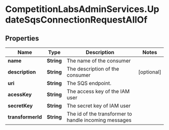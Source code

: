 # CompetitionLabsAdminServices.UpdateSqsConnectionRequestAllOf

## Properties

Name | Type | Description | Notes
------------ | ------------- | ------------- | -------------
**name** | **String** | The name of the consumer | 
**description** | **String** | The description of the consumer | [optional] 
**uri** | **String** | The SQS endpoint. | 
**acessKey** | **String** | The access key of the IAM user | 
**secretKey** | **String** | The secret key of IAM user | 
**transformerId** | **String** | The id of the transformer to handle incoming messages | 


